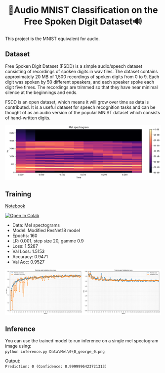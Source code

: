 <h1 align="center">🔢Audio MNIST Classification on the Free Spoken Digit Dataset🔊</h1>
This project is the MNIST equivalent for audio.

## Dataset
Free Spoken Digit Dataset (FSDD) is a simple audio/speech dataset consisting of recordings of spoken digits in wav files. The dataset contains approximately 20 MB of 1,500 recordings of spoken digits from 0 to 9. Each digit was spoken by 50 different speakers, and each speaker spoke each digit five times. The recordings are trimmed so that they have near minimal silence at the beginnings and ends. 

FSDD is an open dataset, which means it will grow over time as data is contributed. It is a useful dataset for speech recognition tasks and can be thought of as an audio version of the popular MNIST dataset which consists of hand-written digits.

![alt text](https://github.com/dilne/Free-Spoken-Digit-Dataset/blob/main/Mel%20Spectogram%20Example.png?raw=true "Mel Spectogram Example")

## Training
[Notebook](https://github.com/dilne/Free-Spoken-Digit-Dataset/blob/main/TrainAndTest%20-%20CNN.ipynb)

<a href="https://colab.research.google.com/github/dilne/Free-Spoken-Digit-Dataset/blob/main/TrainAndTest%20-%20CNN.ipynb" target="_blank">
  <img src="https://colab.research.google.com/assets/colab-badge.svg" alt="Open In Colab"/>
</a>

- Data: Mel spectograms
- Model: Modified ResNet18 model
- Epochs: 160
- LR: 0.001, step size 20, gamme 0.9
- Loss: 1.5287
- Val Loss: 1.5153
- Accuracy: 0.9471
- Val Acc: 0.9527

![alt text](https://github.com/dilne/Free-Spoken-Digit-Dataset/blob/main/Metrics.png?raw=true "Model Metrics")

## Inference
You can use the trained model to run inference on a single mel spectogram image using:</br>
```python inference.py Data\Mel\0\0_george_0.png```

Output:</br>
```Prediction: 0 (Confidence: 0.9999996423721313)```
